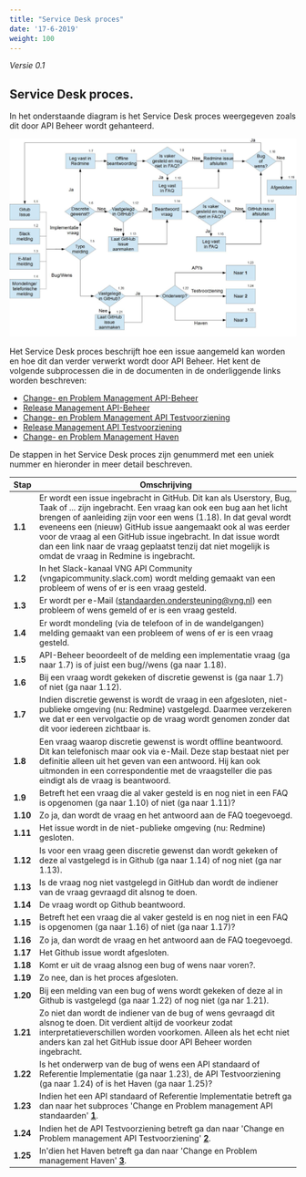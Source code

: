 ```yaml
---
title: "Service Desk proces"
date: '17-6-2019'
weight: 100
---
```


*Versie 0.1*

## Service Desk proces.

In het onderstaande diagram is het Service Desk proces weergegeven zoals dit door API Beheer wordt gehanteerd.

![Service Desk](https://github.com/VNG-Realisatie/api-beheer/blob/master/Processen/ServiceDesk.jpg)

Het Service Desk proces beschrijft hoe een issue aangemeld kan worden en hoe dit dan verder verwerkt wordt door API Beheer.
Het kent de volgende subprocessen die in de documenten in de onderliggende links worden beschreven:
* [Change- en Problem Management API-Beheer](https://github.com/VNG-Realisatie/api-beheer/blob/master/Processen/CR-PR-API-Beheer.md)
* [Release Management API-Beheer](https://github.com/VNG-Realisatie/api-beheer/blob/master/Processen/RM-API-Beheer.md)
* [Change- en Problem Management API Testvoorziening](https://github.com/VNG-Realisatie/api-beheer/blob/master/Processen/CR-PR-ATV.md)
* [Release Management API Testvoorziening](https://github.com/VNG-Realisatie/api-beheer/blob/master/Processen/RM-ATV.md)
* [Change- en Problem Management Haven](https://github.com/VNG-Realisatie/api-beheer/blob/master/Processen/CR-PR-Haven.md)

De stappen in het Service Desk proces zijn genummerd met een uniek nummer en hieronder in meer detail beschreven.

| **Stap** | **Omschrijving** |
| -------- | ---------------- |
| **1.1** | Er wordt een issue ingebracht in GitHub. Dit kan als Userstory, Bug, Taak of ... zijn ingebracht. Een vraag kan ook een bug aan het licht brengen of aanleiding zijn voor een wens (1.18). In dat geval wordt eveneens een (nieuw) GitHub issue aangemaakt ook al was eerder voor de vraag al een GitHub issue ingebracht. In dat issue wordt dan een link naar de vraag geplaatst tenzij dat niet mogelijk is omdat de vraag in Redmine is ingebracht. |
| **1.2** | In het Slack-kanaal VNG API Community (vngapicommunity.slack.com) wordt melding gemaakt van een probleem of wens of er is een vraag gesteld. |
| **1.3** | Er wordt per e-Mail (standaarden.ondersteuning@vng.nl) een probleem of wens gemeld of er is een vraag gesteld. |
| **1.4** | Er wordt mondeling (via de telefoon of in de wandelgangen) melding gemaakt van een probleem of wens of er is een vraag gesteld. |
| **1.5** | API-Beheer beoordeelt of de melding een implementatie vraag (ga naar 1.7) is of juist een bug//wens (ga naar 1.18). |
| **1.6** | Bij een vraag wordt gekeken of discretie gewenst is (ga naar 1.7) of niet (ga naar 1.12). |
| **1.7** | Indien discretie gewenst is wordt de vraag in een afgesloten, niet-publieke omgeving (nu: Redmine) vastgelegd. Daarmee verzekeren we dat er een vervolgactie op de vraag wordt genomen zonder dat dit voor iedereen zichtbaar is. |
| **1.8** | Een vraag waarop discretie gewenst is wordt offline beantwoord. Dit kan telefonisch maar ook via e-Mail. Deze stap bestaat niet per definitie alleen uit het geven van een antwoord. Hij kan ook uitmonden in een correspondentie met de vraagsteller die pas eindigt als de vraag is beantwoord. |
| **1.9** | Betreft het een vraag die al vaker gesteld is en nog niet in een FAQ is opgenomen (ga naar 1.10) of niet (ga naar 1.11)? |
| **1.10** | Zo ja, dan wordt de vraag en het antwoord aan de FAQ toegevoegd. |
| **1.11** | Het issue wordt in de niet-publieke omgeving (nu: Redmine) gesloten. |
| **1.12** | Is voor een vraag geen discretie gewenst dan wordt gekeken of deze al vastgelegd is in Github (ga naar 1.14) of nog niet (ga nar 1.13). |
| **1.13** | Is de vraag nog niet vastgelegd in GitHub dan wordt de indiener van de vraag gevraagd dit alsnog te doen. |
| **1.14** | De vraag wordt op Github beantwoord. |
| **1.15** | Betreft het een vraag die al vaker gesteld is en nog niet in een FAQ is opgenomen (ga naar 1.16) of niet (ga naar 1.17)? |
| **1.16** | Zo ja, dan wordt de vraag en het antwoord aan de FAQ toegevoegd. |
| **1.17** | Het Github issue wordt afgesloten. |
| **1.18** | Komt er uit de vraag alsnog een bug of wens naar voren?. |
| **1.19** | Zo nee, dan is het proces afgesloten. |
| **1.20** | Bij een melding van een bug of wens wordt gekeken of deze al in Github is vastgelegd (ga naar 1.22) of nog niet (ga nar 1.21). |
| **1.21** | Zo niet dan wordt de indiener van de bug of wens gevraagd dit alsnog te doen. Dit verdient altijd de voorkeur zodat interpretatieverschillen worden voorkomen. Alleen als het echt niet anders kan zal het GitHub issue door API Beheer worden ingebracht. |
| **1.22** | Is het onderwerp van de bug of wens een API standaard of Referentie Implementatie (ga naar 1.23), de API Testvoorziening (ga naar 1.24) of is het Haven (ga naar 1.25)? |
| **1.23** | Indien het een API standaard of Referentie Implementatie betreft ga dan naar het subproces 'Change en Problem management API standaarden' [**1**](CR-PR-API-Beheer.md). |
| **1.24** | Indien het de API Testvoorziening betreft ga dan naar 'Change en Problem management API Testvoorziening' [**2**](CR-PR-ATV.md). |
| **1.25** | In'dien het Haven betreft ga dan naar 'Change en Problem management Haven' [**3**](CR-PR-Haven.md). |
